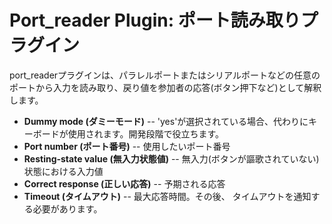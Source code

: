 # Port_reader Plugin: ポート読み取りプラグイン

port_readerプラグインは、パラレルポートまたはシリアルポートなどの任意のポートから入力を読み取り、戻り値を参加者の応答(ボタン押下など)として解釈します。

- **Dummy mode (ダミーモード)** -- 'yes'が選択されている場合、代わりにキーボードが使用されます。開発段階で役立ちます。
- **Port number (ポート番号)** -- 使用したいポート番号
- **Resting-state value (無入力状態値)** -- 無入力(ボタンが謳歌されていない)状態における入力値
- **Correct response (正しい応答)** -- 予期される応答
- **Timeout (タイムアウト)** -- 最大応答時間。その後、
タイムアウトを通知する必要があります。
